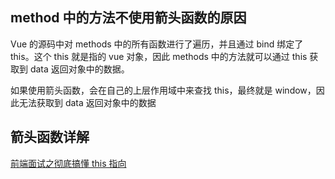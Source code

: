 ## method 中的方法不使用箭头函数的原因

Vue 的源码中对 methods 中的所有函数进行了遍历，并且通过 bind 绑定了 this。这个 this 就是指的 vue 对象，因此 methods 中的方法就可以通过 this 获取到 data 返回对象中的数据。

如果使用箭头函数，会在自己的上层作用域中来查找 this，最终就是 window，因此无法获取到 data 返回对象中的数据

## 箭头函数详解

[前端面试之彻底搞懂 this 指向](https://mp.weixin.qq.com/s/hYm0JgBI25grNG_2sCRlTA)
